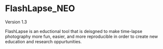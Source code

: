 # FlashLapse_NEO
Version 1.3

FlashLapse is an eductional tool that is deisgned to make time-lapse photography more fun, easier, and more reproducible in order to create new education and research oppurtunities. 
